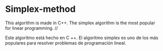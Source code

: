 # Simplex-method
 This algorithm is made in C++.
 The simplex algorithm is the most popular for linear programming.
 //

 Este algoritmo está hecho en C ++. 
 El algoritmo simplex es uno de los más populares para resolver problemas de programación lineal.
 
